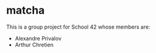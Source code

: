 # matcha

This is a group project for School 42 whose members are:
- Alexandre Privalov
- Arthur Chretien
